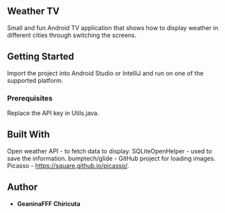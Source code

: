 ## Weather TV

Small and fun Android TV application that shows how to display weather in different cities through switching the screens.

## Getting Started
Import the project into Android Studio or IntelliJ and run on one of the supported platform.

### Prerequisites
Replace the API key in Utils.java.

## Built With

 Open weather API - to fetch data to display.
 SQLiteOpenHelper - used to save the information.
 bumptech/glide - GitHub project for loading images.
 Picasso - https://square.github.io/picasso/.

## Author
* **GeaninaFFF Chiricuta**
